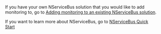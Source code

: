 
If you have your own NServiceBus solution that you would like to add monitoring to, go to [Adding monitoring to an existing NServiceBus solution](/tutorials/monitoring/setup/).

If you want to learn more about NServiceBus, go to [NServiceBus Quick Start](/tutorials/quickstart/)

